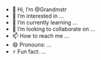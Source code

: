 - 👋 Hi, I’m @Grandmstr
- 👀 I’m interested in ...
- 🌱 I’m currently learning ...
- 💞️ I’m looking to collaborate on ...
- 📫 How to reach me ...
- 😄 Pronouns: ...
- ⚡ Fun fact: ...

<!---
Grandmstr/Grandmstr is a ✨ special ✨ repository because its `README.md` (this file) appears on your GitHub profile.
You can click the Preview link to take a look at your changes.
--->
